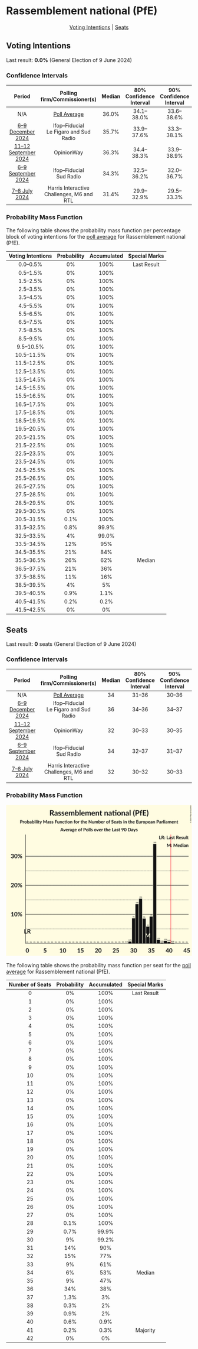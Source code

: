 # Rassemblement national (PfE)

<p align="center"><a href="#voting-intentions">Voting Intentions</a> | <a href="#seats">Seats</a></p>

## Voting Intentions

Last result: **0.0%** (General Election of 9 June 2024)

### Confidence Intervals

| Period     | Polling firm/Commissioner(s) | Median | 80% Confidence Interval | 90% Confidence Interval | 95% Confidence Interval | 99% Confidence Interval |
|:----------:|:----------------:|:-----------:|:-----------------------:|:-----------------------:|:-----------------------:|:-----------------------:|
| N/A | [Poll Average](average.html) | 36.0% | 34.1–38.0% | 33.6–38.6% | 33.1–39.0% | 32.2–40.0% |
| [6–9 December 2024](2024-12-09-Ifop–Fiducial.html) | Ifop–Fiducial <br> Le Figaro and Sud Radio | 35.7% | 33.9–37.6% | 33.3–38.1% | 32.9–38.6% | 32.0–39.5% |
| [11–12 September 2024](2024-09-12-OpinionWay.html) | OpinionWay | 36.3% | 34.4–38.3% | 33.9–38.9% | 33.4–39.4% | 32.5–40.3% |
| [6–9 September 2024](2024-09-09-Ifop–Fiducial.html) | Ifop–Fiducial <br> Sud Radio | 34.3% | 32.5–36.2% | 32.0–36.7% | 31.5–37.2% | 30.7–38.1% |
| [7–8 July 2024](2024-07-08-HarrisInteractive.html) | Harris Interactive <br> Challenges, M6 and RTL | 31.4% | 29.9–32.9% | 29.5–33.3% | 29.1–33.7% | 28.4–34.4% |

### Probability Mass Function

The following table shows the probability mass function per percentage block of voting intentions for the [poll average](average.html) for Rassemblement national (PfE).

| Voting Intentions | Probability | Accumulated | Special Marks |
|:-----------------:|:-----------:|:-----------:|:-------------:|
| 0.0–0.5% | 0% | 100% | Last Result |
| 0.5–1.5% | 0% | 100% |  |
| 1.5–2.5% | 0% | 100% |  |
| 2.5–3.5% | 0% | 100% |  |
| 3.5–4.5% | 0% | 100% |  |
| 4.5–5.5% | 0% | 100% |  |
| 5.5–6.5% | 0% | 100% |  |
| 6.5–7.5% | 0% | 100% |  |
| 7.5–8.5% | 0% | 100% |  |
| 8.5–9.5% | 0% | 100% |  |
| 9.5–10.5% | 0% | 100% |  |
| 10.5–11.5% | 0% | 100% |  |
| 11.5–12.5% | 0% | 100% |  |
| 12.5–13.5% | 0% | 100% |  |
| 13.5–14.5% | 0% | 100% |  |
| 14.5–15.5% | 0% | 100% |  |
| 15.5–16.5% | 0% | 100% |  |
| 16.5–17.5% | 0% | 100% |  |
| 17.5–18.5% | 0% | 100% |  |
| 18.5–19.5% | 0% | 100% |  |
| 19.5–20.5% | 0% | 100% |  |
| 20.5–21.5% | 0% | 100% |  |
| 21.5–22.5% | 0% | 100% |  |
| 22.5–23.5% | 0% | 100% |  |
| 23.5–24.5% | 0% | 100% |  |
| 24.5–25.5% | 0% | 100% |  |
| 25.5–26.5% | 0% | 100% |  |
| 26.5–27.5% | 0% | 100% |  |
| 27.5–28.5% | 0% | 100% |  |
| 28.5–29.5% | 0% | 100% |  |
| 29.5–30.5% | 0% | 100% |  |
| 30.5–31.5% | 0.1% | 100% |  |
| 31.5–32.5% | 0.8% | 99.9% |  |
| 32.5–33.5% | 4% | 99.0% |  |
| 33.5–34.5% | 12% | 95% |  |
| 34.5–35.5% | 21% | 84% |  |
| 35.5–36.5% | 26% | 62% | Median |
| 36.5–37.5% | 21% | 36% |  |
| 37.5–38.5% | 11% | 16% |  |
| 38.5–39.5% | 4% | 5% |  |
| 39.5–40.5% | 0.9% | 1.1% |  |
| 40.5–41.5% | 0.2% | 0.2% |  |
| 41.5–42.5% | 0% | 0% |  |


## Seats

Last result: **0** seats (General Election of 9 June 2024)

### Confidence Intervals

| Period     | Polling firm/Commissioner(s) | Median | 80% Confidence Interval | 90% Confidence Interval | 95% Confidence Interval | 99% Confidence Interval |
|:----------:|:----------------:|:------:|:-----------------------:|:-----------------------:|:-----------------------:|:-----------------------:|
| N/A | [Poll Average](average.html) | 34 | 31–36 | 30–36 | 30–37 | 29–40 |
| [6–9 December 2024](2024-12-09-Ifop–Fiducial.html) | Ifop–Fiducial <br> Le Figaro and Sud Radio | 36 | 34–36 | 34–37 | 33–39 | 31–41 |
| [11–12 September 2024](2024-09-12-OpinionWay.html) | OpinionWay | 32 | 30–33 | 30–35 | 30–35 | 29–37 |
| [6–9 September 2024](2024-09-09-Ifop–Fiducial.html) | Ifop–Fiducial <br> Sud Radio | 34 | 32–37 | 31–37 | 30–39 | 29–40 |
| [7–8 July 2024](2024-07-08-HarrisInteractive.html) | Harris Interactive <br> Challenges, M6 and RTL | 32 | 30–32 | 30–33 | 29–33 | 28–35 |

### Probability Mass Function

![Graph with seats probability mass function not yet produced](average-seats-pmf-rassemblementnationalpfe.png "Seats Probability Mass Function")

The following table shows the probability mass function per seat for the [poll average](average.html) for Rassemblement national (PfE).

| Number of Seats | Probability | Accumulated | Special Marks |
|:---------------:|:-----------:|:-----------:|:-------------:|
| 0 | 0% | 100% | Last Result |
| 1 | 0% | 100% |  |
| 2 | 0% | 100% |  |
| 3 | 0% | 100% |  |
| 4 | 0% | 100% |  |
| 5 | 0% | 100% |  |
| 6 | 0% | 100% |  |
| 7 | 0% | 100% |  |
| 8 | 0% | 100% |  |
| 9 | 0% | 100% |  |
| 10 | 0% | 100% |  |
| 11 | 0% | 100% |  |
| 12 | 0% | 100% |  |
| 13 | 0% | 100% |  |
| 14 | 0% | 100% |  |
| 15 | 0% | 100% |  |
| 16 | 0% | 100% |  |
| 17 | 0% | 100% |  |
| 18 | 0% | 100% |  |
| 19 | 0% | 100% |  |
| 20 | 0% | 100% |  |
| 21 | 0% | 100% |  |
| 22 | 0% | 100% |  |
| 23 | 0% | 100% |  |
| 24 | 0% | 100% |  |
| 25 | 0% | 100% |  |
| 26 | 0% | 100% |  |
| 27 | 0% | 100% |  |
| 28 | 0.1% | 100% |  |
| 29 | 0.7% | 99.9% |  |
| 30 | 9% | 99.2% |  |
| 31 | 14% | 90% |  |
| 32 | 15% | 77% |  |
| 33 | 9% | 61% |  |
| 34 | 6% | 53% | Median |
| 35 | 9% | 47% |  |
| 36 | 34% | 38% |  |
| 37 | 1.3% | 3% |  |
| 38 | 0.3% | 2% |  |
| 39 | 0.9% | 2% |  |
| 40 | 0.6% | 0.9% |  |
| 41 | 0.2% | 0.3% | Majority |
| 42 | 0% | 0% |  |


